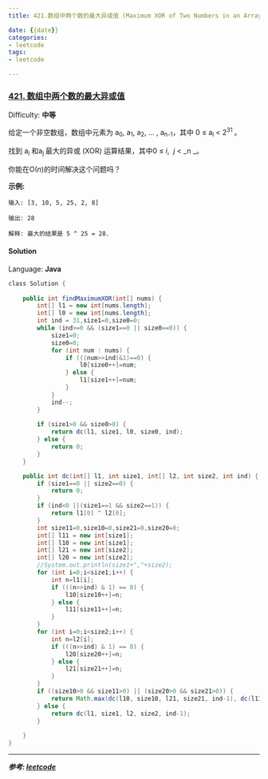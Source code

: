 ```yaml
---
title: 421.数组中两个数的最大异或值 (Maximum XOR of Two Numbers in an Array)

date: {{date}}
categories:
- leetcode
tags:
- leetcode

---
```

### [421\. 数组中两个数的最大异或值](https://leetcode-cn.com/problems/maximum-xor-of-two-numbers-in-an-array/)

Difficulty: **中等**


给定一个非空数组，数组中元素为 a<sub style="display: inline;">0</sub>, a<sub style="display: inline;">1</sub>, a<sub style="display: inline;">2</sub>, … , a<sub style="display: inline;">n-1</sub>，其中 0 ≤ a<sub style="display: inline;">i</sub> < 2<sup>31 </sup>。

找到 a<sub style="display: inline;">i</sub> 和a<sub style="display: inline;">j </sub>最大的异或 (XOR) 运算结果，其中0 ≤ _i_,  _j_ < _n _。

你能在O(_n_)的时间解决这个问题吗？

**示例:**

```
输入: [3, 10, 5, 25, 2, 8]

输出: 28

解释: 最大的结果是 5 ^ 25 = 28.
```


#### Solution

Language: **Java**

```java
​class Solution {
      
    public int findMaximumXOR(int[] nums) {
        int[] l1 = new int[nums.length];
        int[] l0 = new int[nums.length];
        int ind = 31,size1=0,size0=0;
        while (ind>=0 && (size1==0 || size0==0)) {
            size1=0;
            size0=0;
            for (int num : nums) {
                if (((num>>ind)&1)==0) {
                    l0[size0++]=num;
                } else {
                    l1[size1++]=num;
                }
            }
            ind--;
        }
        
        if (size1>0 && size0>0) {
            return dc(l1, size1, l0, size0, ind);
        } else {
            return 0;
        }
    }

    public int dc(int[] l1, int size1, int[] l2, int size2, int ind) {
        if (size1==0 || size2==0) {
            return 0;
        }
        if (ind<0 ||(size1==1 && size2==1)) {
            return l1[0] ^ l2[0];
        }
        int size11=0,size10=0,size21=0,size20=0;
        int[] l11 = new int[size1];
        int[] l10 = new int[size1];
        int[] l21 = new int[size2];
        int[] l20 = new int[size2];
        //System.out.println(size1+","+size2);
        for (int i=0;i<size1;i++) {
            int n=l1[i];
            if (((n>>ind) & 1) == 0) {
                l10[size10++]=n;
            } else {
                l11[size11++]=n;
            }
        }
        for (int i=0;i<size2;i++) {
            int n=l2[i];
            if (((n>>ind) & 1) == 0) {
                l20[size20++]=n;
            } else {
                l21[size21++]=n;
            }
        }
        if ((size10>0 && size11>0) || (size20>0 && size21>0)) {
            return Math.max(dc(l10, size10, l21, size21, ind-1), dc(l11, size11, l20, size20, ind-1));
        } else {
            return dc(l1, size1, l2, size2, ind-1);
        }
        
    }
}
```
---
***参考:
[leetcode](https://leetcode-cn.com/problems/maximum-xor-of-two-numbers-in-an-array/submissions/)***
